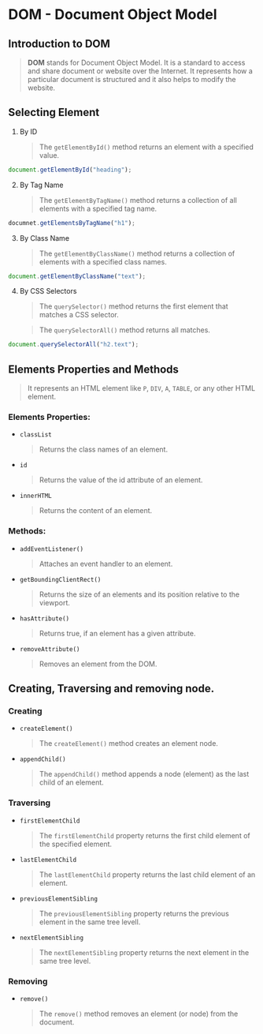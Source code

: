 # DOM - Document Object Model

## Introduction to DOM

> **DOM** stands for Document Object Model. It is a standard to access and share document or website over the Internet. It represents how a particular document is structured and it also helps to modify the website.

## Selecting Element

1. By ID

   > The `getElementById()` method returns an element with a specified value.

```javascript
document.getElementById("heading");
```

2. By Tag Name

   > The `getElementByTagName()` method returns a collection of all elements with a specified tag name.

```javascript
documnet.getElementsByTagName("h1");
```

3. By Class Name

   > The `getElementByClassName()` method returns a collection of elements with a specified class names.

```javascript
document.getElementByClassName("text");
```

4. By CSS Selectors

   > The `querySelector()` method returns the first element that matches a CSS selector.

   > The `querySelectorAll()` method returns all matches.

```javascript
document.querySelectorAll("h2.text");
```

## Elements Properties and Methods

> It represents an HTML element like `P`, `DIV`, `A`, `TABLE`, or any other HTML element.

### Elements Properties:

- `classList`

  > Returns the class names of an element.

- `id`

  > Returns the value of the id attribute of an element.

- `innerHTML`
  > Returns the content of an element.

### Methods:

- `addEventListener()`

  > Attaches an event handler to an element.

- `getBoundingClientRect()`

  > Returns the size of an elements and its position relative to the viewport.

- `hasAttribute()`

  > Returns true, if an element has a given attribute.

- `removeAttribute()`
  > Removes an element from the DOM.

## Creating, Traversing and removing node.

### Creating

- `createElement()`

  > The `createElement()` method creates an element node.

- `appendChild()`

  > The `appendChild()` method appends a node (element) as the last child of an element.

### Traversing

- `firstElementChild`

  > The `firstElementChild` property returns the first child element of the specified element.

- `lastElementChild`

  > The `lastElementChild` property returns the last child element of an element.

- `previousElementSibling`

  > The `previousElementSibling` property returns the previous element in the same tree levell.

- `nextElementSibling`
  > The `nextElementSibling` property returns the next element in the same tree level.

### Removing

- `remove()`
  > The `remove()` method removes an element (or node) from the document.
